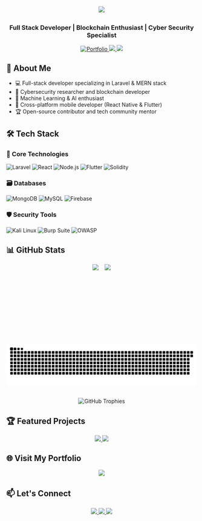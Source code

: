 <h1 align="center">
  <img src="https://readme-typing-svg.herokuapp.com?font=Righteous&size=35&duration=4000&color=38BDF8&center=true&vCenter=true&width=500&lines=Hi+There!+👋;I'm+Nipuna+Kaweya!" />
</h1>

<h3 align="center">Full Stack Developer | Blockchain Enthusiast | Cyber Security Specialist</h3>

<div align="center">
  <a href="https://nipunakaweya.com" target="_blank">
    <img src="https://img.shields.io/badge/My_Portfolio-FF5722?style=for-the-badge&logo=google-chrome&logoColor=white" alt="Portfolio" />
  </a>
  <a href="mailto:nipuna609@gmail.com">
    <img src="https://img.shields.io/badge/nipuna609@gmail.com-D14836?style=for-the-badge&logo=gmail&logoColor=white" />
  </a>
  <a href="https://www.linkedin.com/in/nipuna-prabashwara-673b82258/" target="_blank">
    <img src="https://img.shields.io/badge/LinkedIn-0A66C2?style=for-the-badge&logo=linkedin&logoColor=white" />
  </a>
</div>

## 🚀 About Me
- 💻 Full-stack developer specializing in Laravel & MERN stack
- 🔐 Cybersecurity researcher and blockchain developer
- 🤖 Machine Learning & AI enthusiast
- 📱 Cross-platform mobile developer (React Native & Flutter)
- 🏆 Open-source contributor and tech community mentor

## 🛠️ Tech Stack

### 🔧 Core Technologies
![Laravel](https://img.shields.io/badge/Laravel-FF2D20?style=for-the-badge&logo=laravel&logoColor=white)
![React](https://img.shields.io/badge/React-61DAFB?style=for-the-badge&logo=react&logoColor=black)
![Node.js](https://img.shields.io/badge/Node.js-339933?style=for-the-badge&logo=nodedotjs&logoColor=white)
![Flutter](https://img.shields.io/badge/Flutter-02569B?style=for-the-badge&logo=flutter&logoColor=white)
![Solidity](https://img.shields.io/badge/Solidity-363636?style=for-the-badge&logo=solidity&logoColor=white)

### 🗃️ Databases
![MongoDB](https://img.shields.io/badge/MongoDB-47A248?style=for-the-badge&logo=mongodb&logoColor=white)
![MySQL](https://img.shields.io/badge/MySQL-4479A1?style=for-the-badge&logo=mysql&logoColor=white)
![Firebase](https://img.shields.io/badge/Firebase-FFCA28?style=for-the-badge&logo=firebase&logoColor=black)

### 🛡️ Security Tools
![Kali Linux](https://img.shields.io/badge/Kali_Linux-557C94?style=for-the-badge&logo=kalilinux&logoColor=white)
![Burp Suite](https://img.shields.io/badge/Burp_Suite-FF6F00?style=for-the-badge)
![OWASP](https://img.shields.io/badge/OWASP-000000?style=for-the-badge&logo=owasp&logoColor=white)

## 📊 GitHub Stats

<div align="center" style="display: flex; flex-direction: column; align-items: center; gap: 1rem;">
  <div style="display: flex; gap: 1rem; flex-wrap: wrap; justify-content: center;">
    <img height="180em" src="https://github-readme-stats.vercel.app/api?username=Nipun23a&show_icons=true&theme=radical&count_private=true&include_all_commits=true" />
    <img height="180em" src="https://github-readme-stats.vercel.app/api/top-langs/?username=Nipun23a&layout=compact&theme=radical&langs_count=8" />
  </div>
  

  
  <!-- Snake Animation -->
  ![Snake animation](https://github.com/Nipun23a/Nipun23a/blob/output/github-contribution-grid-snake.svg)
  
  <!-- GitHub Trophies -->
  <img src="https://github-profile-trophy.vercel.app/?username=Nipun23a&theme=onedark&column=7&margin-w=15" alt="GitHub Trophies" />
</div>

## 🏆 Featured Projects

<div align="center">
  <a href="https://github.com/Nipun23a/Fitness-Mobile-Application">
    <img src="https://github-readme-stats.vercel.app/api/pin/?username=Nipun23a&repo=Fitness-Mobile-Application&theme=radical" />
  </a>
  <a href="https://github.com/Nipun23a/Cyber-Seacurity-Scanner">
    <img src="https://github-readme-stats.vercel.app/api/pin/?username=Nipun23a&repo=Cyber-Seacurity-Scanner&theme=radical" />
  </a>
</div>

## 🌐 Visit My Portfolio
<div align="center">
  <a href="https://nipunakaweya.me" target="_blank">
    <img src="https://img.shields.io/badge/Portfolio-FF5722?style=for-the-badge&logo=google-chrome&logoColor=white" width="200" />
  </a>
</div>

## 📫 Let's Connect
<div align="center">
  <a href="mailto:nipuna609@gmail.com">
    <img src="https://img.shields.io/badge/Email_Me-D14836?style=for-the-badge&logo=gmail&logoColor=white" />
  </a>
  <a href="https://www.linkedin.com/in/nipuna-prabashwara-673b82258/">
    <img src="https://img.shields.io/badge/LinkedIn-0A66C2?style=for-the-badge&logo=linkedin&logoColor=white" />
  </a>
  <a href="https://github.com/Nipun23a/issues">
    <img src="https://img.shields.io/badge/Ask_Me-Anything-1abc9c?style=for-the-badge" />
  </a>
</div>

